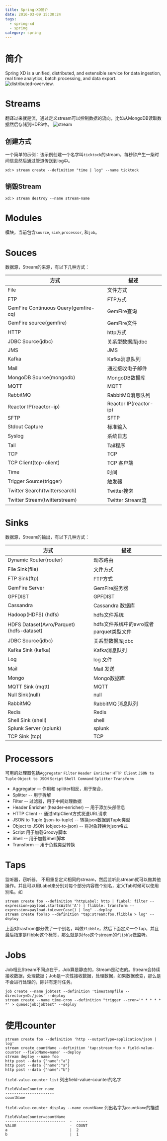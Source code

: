 ```yaml
---
title: Spring-XD简介
date: 2016-03-09 15:30:24
tags:
  - spring-xd
  - spring
category: spring
---
```


# 简介
Spring XD is a unified, distributed, and extensible service for data ingestion, real time analytics, batch processing, and data export.
![distributed-overview.](/images/xd/xd-overview.png)
# Streams
翻译过来就是流，通过定义stream可以控制数据的流向，比如从MongoDB读取数据然后存储到HDFS中。
![stream](/images/xd/stream.png)
## 创建方式
一个简单的示例：该示例创建一个名字叫`ticktock`的stream，每秒钟产生一条时间信息然后通过管道传送到log中。
```
xd:> stream create --definition "time | log" --name ticktock
```
## 销毁Stream
```
xd:> stream destroy --name stream-name
```

# Modules
模块，当前包含`source`, `sink`,`processor`, 和`job`。

# Souces
数据源，Stream的来源，有以下几种方式：

方式|描述
----|------
File|文件方式
FTP|FTP方式
GemFire Continuous Query(gemfire-cq)|GemFire查询
GemFire source(gemfire)|GemFire文件
HTTP|http方式
JDBC Source(jdbc)|关系型数据库jdbc
JMS|JMS
Kafka|Kafka消息队列
Mail|通过接收电子邮件
MongoDB Source(mongodb)|MongoDB数据库
MQTT|MQTT
RabbitMQ|RabbitMQ消息队列
Reactor IP(reactor-ip)|Reactor IP(reactor-ip)
SFTP|SFTP
Stdout Capture| 标准输入
Syslog|系统日志
Tail | Tail程序
TCP|TCP
TCP Client(tcp-client)|TCP 客户端
Time|时间
Trigger Source(trigger)|触发器
Twitter Search(twittersearch)|Twitter搜索
Twitter Stream(twitterstream)|Twitter Stream流

# Sinks
数据源，Stream的输出，有以下几种方式：

方式|描述
----|------
Dynamic Router(router)|动态路由
File Sink(file)|文件方式
FTP Sink(ftp)|FTP方式
GemFire Server|GemFire服务器
GPFDIST|GPFDIST
Cassandra|Cassandra 数据库
Hadoop(HDFS) (hdfs)|hdfs文件系统
HDFS Dataset(Avro/Parquet) (hdfs-dataset)|hdfs文件系统中的avro或者parquet类型文件
JDBC Source(jdbc)|关系型数据库jdbc
Kafka Sink (kafka)|Kafka消息队列
Log | log 文件
Mail | Mail 发送
Mongo | Mongo数据库
MQTT Sink (mqtt) | MQTT
Null Sink(null) | null
RabbitMQ|RabbitMQ 消息队列
Redis | Redis
Shell Sink (shell) |shell
Splunk Server (splunk) | splunk
TCP Sink (tcp) |TCP

# Processors
可用的处理器包括`Aggregator` `Filter` `Header Enricher` `HTTP Client` `JSON to Tuple` `Object to JSON` `Script` `Shell Command` `Splitter` `Transform`
- Aggregator -- 作用和 splitter相反，用于聚合，
- Splitter -- 用于拆解
- Filter -- 过滤器，用于中间处理数据
- Header Enricher (header-enricher) -- 用于添加头部信息
- HTTP Client -- 通过httpClient方式发送URL请求
- JSON to Tuple (json-to-tuple) -- 转换json数据到Tuple类型
- Object to JSON (object-to-json) -- 将对象转换为json格式
- Script 用于加载Groovy脚本
- Shell -- 用于加载Shell脚本
- Transform -- 用于负载类型转换

# Taps
监听器，窃听器。
不用重复定义相同的stream，然后监听此stream就可以做其他操作。并且可以用Label来分别对每个部分内容做个别名，定义Tab时候可以使用别名。如
```
stream create foo --definition "httpLabel: http | fLabel: filter --expression=payload.startsWith('A') | flibble: transform --expression=payload.toLowerCase() | log" --deploy
stream create fooTap --definition "tap:stream:foo.flibble > log" --deploy
```
上面对trasfrom部分做了一个别名，叫做`flibble`，然后下面定义一个Tap，并且最后指定是flibble这个标签，那么就是对`foo`这个stream的`flibble`做监听。

# Jobs
Job相比Stream不同点在于，Job算是静态的，Stream是动态的。Stream会持续接收数据，处理数据；Job是一次性接收数据，处理数据，如果数据改变，那么是不会进行处理的，除非有定时任务。
```
job create --name jobtest --definition 'timestampfile --directory=D:/jobs' --deploy
stream create --name time-cron --definition "trigger --cron='* * * * * *' > queue:job:jobtest" --deploy
```

# 使用counter
```
stream create foo --definition 'http --outputType=application/json | log'
stream create countName --definition 'tap:stream:foo > field-value-counter --fieldName=name' --deploy
stream deploy --name foo
http post --data {"name":"a"}
http post --data {"name":"a"}
http post --data {"name":"b"}
```
`field-value-counter list` 列出field-value-counter的名字
```
FieldValueCounter name
----------------------
countName
```

`field-value-counter display --name countName` 列出名字为`countName`的描述
```
FieldValueCounter=countName
---------------------------  -  -----
VALUE                        -  COUNT
a                            |  2
b                            |  1
```  
